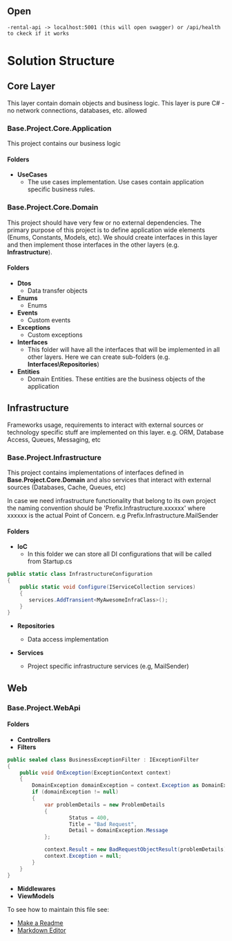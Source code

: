 
## Open
    -rental-api -> localhost:5001 (this will open swagger) or /api/health to ckeck if it works

# Solution Structure

## Core Layer
This layer contain domain objects and business logic. This layer is pure C# - no network connections, databases, etc. allowed

### Base.Project.Core.Application
This project contains our business logic

#### Folders

- **UseCases**
    - The use cases implementation. Use cases contain application specific business rules.

### Base.Project.Core.Domain
This project should have very few or no external dependencies. The primary purpose of this project is to define application wide elements (Enums, Constants, Models, etc). We should create interfaces in this layer and then implement those interfaces in the other layers (e.g. **Infrastructure**). 

#### Folders

- **Dtos**
    - Data transfer objects
- **Enums**
    - Enums
- **Events**
    - Custom events
- **Exceptions**
    - Custom exceptions
- **Interfaces**
    - This folder will have all the interfaces that will be implemented in all other layers. Here we can create sub-folders (e.g. **Interfaces\Repositories**)
- **Entities**
    - Domain Entities. These entities are the business objects of the application

    
## Infrastructure
Frameworks usage, requirements to interact with external sources or technology specific stuff are implemented on this layer.
e.g. ORM, Database Access, Queues, Messaging, etc

### Base.Project.Infrastructure
This project contains implementations of interfaces defined in **Base.Project.Core.Domain** and also services that interact with external sources (Databases, Cache, Queues, etc)

In case we need infrastructure functionality that belong to its own project the naming convention should be 'Prefix.Infrastructure.xxxxxx' where xxxxxx is the actual Point of Concern.
e.g Prefix.Infrastructure.MailSender

#### Folders

- **IoC**
	- In this folder we can store all DI configurations that will be called from Startup.cs

```c#
public static class InfrastructureConfiguration
{
    public static void Configure(IServiceCollection services)
    {
       services.AddTransient<MyAwesomeInfraClass>();
    }
}
```

- **Repositories**
	- Data access implementation

- **Services**
	- Project specific infrastructure services (e.g, MailSender)


## Web

### Base.Project.WebApi

#### Folders

- **Controllers**
- **Filters**

```C#
public sealed class BusinessExceptionFilter : IExceptionFilter
{
    public void OnException(ExceptionContext context)
    {
        DomainException domainException = context.Exception as DomainException;
        if (domainException != null)
        {
            var problemDetails = new ProblemDetails
            {
                    Status = 400,
                    Title = "Bad Request",
                    Detail = domainException.Message
            };

            context.Result = new BadRequestObjectResult(problemDetails);
            context.Exception = null;
        }
    }
}
```

- **Middlewares**
- **ViewModels**

To see how to maintain this file see:

- [Make a Readme](https://www.makeareadme.com/)
- [Markdown Editor](https://marketplace.visualstudio.com/items?itemName=MadsKristensen.MarkdownEditor)

  
